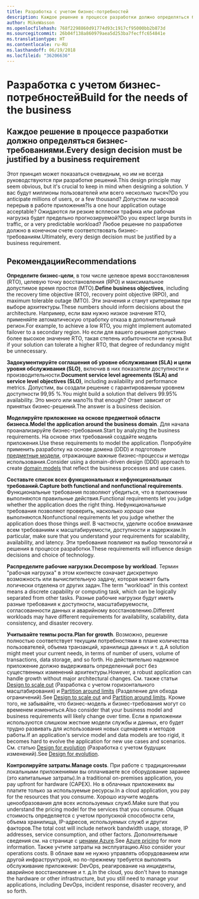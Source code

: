 ```yaml
---
title: Разработка с учетом бизнес-потребностей
description: Каждое решение в процессе разработки должно определяться бизнес-требованиями.
author: MikeWasson
ms.openlocfilehash: 768f2298860d91774d93c1917cf95000bb2b873d
ms.sourcegitcommit: 26b04f138a860979aea5d253ba7fecffc654841e
ms.translationtype: HT
ms.contentlocale: ru-RU
ms.lasthandoff: 06/19/2018
ms.locfileid: "36206636"
---
```

# <a name="build-for-the-needs-of-the-business"></a><span data-ttu-id="7a021-103">Разработка с учетом бизнес-потребностей</span><span class="sxs-lookup"><span data-stu-id="7a021-103">Build for the needs of the business</span></span>

## <a name="every-design-decision-must-be-justified-by-a-business-requirement"></a><span data-ttu-id="7a021-104">Каждое решение в процессе разработки должно определяться бизнес-требованиями.</span><span class="sxs-lookup"><span data-stu-id="7a021-104">Every design decision must be justified by a business requirement</span></span>

<span data-ttu-id="7a021-105">Этот принцип может показаться очевидным, но им не всегда руководствуются при разработке решений.</span><span class="sxs-lookup"><span data-stu-id="7a021-105">This design principle may seem obvious, but it's crucial to keep in mind when designing a solution.</span></span> <span data-ttu-id="7a021-106">У вас будут миллионы пользователей или всего несколько тысяч?</span><span class="sxs-lookup"><span data-stu-id="7a021-106">Do you anticipate millions of users, or a few thousand?</span></span> <span data-ttu-id="7a021-107">Допустим ли часовой перерыв в работе приложения?</span><span class="sxs-lookup"><span data-stu-id="7a021-107">Is a one hour application outage acceptable?</span></span> <span data-ttu-id="7a021-108">Ожидаются ли резкие всплески трафика или рабочая нагрузка будет предельно прогнозируемой?</span><span class="sxs-lookup"><span data-stu-id="7a021-108">Do you expect large bursts in traffic, or a very predictable workload?</span></span> <span data-ttu-id="7a021-109">Любое решение по разработке должно в конечном счете соответствовать бизнес-требованиям.</span><span class="sxs-lookup"><span data-stu-id="7a021-109">Ultimately, every design decision must be justified by a business requirement.</span></span> 

## <a name="recommendations"></a><span data-ttu-id="7a021-110">Рекомендации</span><span class="sxs-lookup"><span data-stu-id="7a021-110">Recommendations</span></span>

<span data-ttu-id="7a021-111">**Определите бизнес-цели**, в том числе целевое время восстановления (RTO), целевую точку восстановления (RPO) и максимальное допустимое время простоя (MTO).</span><span class="sxs-lookup"><span data-stu-id="7a021-111">**Define business objectives**, including the recovery time objective (RTO), recovery point objective (RPO), and maximum tolerable outage (MTO).</span></span> <span data-ttu-id="7a021-112">Эти значения и станут критериями при выборе архитектуры.</span><span class="sxs-lookup"><span data-stu-id="7a021-112">These numbers should inform decisions about the architecture.</span></span> <span data-ttu-id="7a021-113">Например, если вам нужно низкое значение RTO, применяйте автоматическую отработку отказа в дополнительный регион.</span><span class="sxs-lookup"><span data-stu-id="7a021-113">For example, to achieve a low RTO, you might implement automated failover to a secondary region.</span></span> <span data-ttu-id="7a021-114">Но если для вашего решения допустимо более высокое значение RTO, такая степень избыточности не нужна.</span><span class="sxs-lookup"><span data-stu-id="7a021-114">But if your solution can tolerate a higher RTO, that degree of redundancy might be unnecessary.</span></span>

<span data-ttu-id="7a021-115">**Задокументируйте соглашения об уровне обслуживания (SLA) и цели уровня обслуживания (SLO)**, включив в них показатели доступности и производительности.</span><span class="sxs-lookup"><span data-stu-id="7a021-115">**Document service level agreements (SLA) and service level objectives (SLO)**, including availability and performance metrics.</span></span> <span data-ttu-id="7a021-116">Допустим, вы создали решение с гарантированным уровнем доступности 99,95 %.</span><span class="sxs-lookup"><span data-stu-id="7a021-116">You might build a solution that delivers 99.95% availability.</span></span> <span data-ttu-id="7a021-117">Это много или мало?</span><span class="sxs-lookup"><span data-stu-id="7a021-117">Is that enough?</span></span> <span data-ttu-id="7a021-118">Ответ зависит от принятых бизнес-решений.</span><span class="sxs-lookup"><span data-stu-id="7a021-118">The answer is a business decision.</span></span> 

<span data-ttu-id="7a021-119">**Моделируйте приложение на основе предметной области бизнеса.**</span><span class="sxs-lookup"><span data-stu-id="7a021-119">**Model the application around the business domain**.</span></span> <span data-ttu-id="7a021-120">Для начала проанализируйте бизнес-требования.</span><span class="sxs-lookup"><span data-stu-id="7a021-120">Start by analyzing the business requirements.</span></span> <span data-ttu-id="7a021-121">На основе этих требований создайте модель приложения.</span><span class="sxs-lookup"><span data-stu-id="7a021-121">Use these requirements to model the application.</span></span> <span data-ttu-id="7a021-122">Попробуйте применить разработку на основе домена (DDD) и подготовьте [предметные модели][domain-model], отражающие важные бизнес-процессы и методы использования.</span><span class="sxs-lookup"><span data-stu-id="7a021-122">Consider using a domain-driven design (DDD) approach to create [domain models][domain-model] that reflect the business processes and use cases.</span></span> 

<span data-ttu-id="7a021-123">**Составьте список всех функциональных и нефункциональных требований.**</span><span class="sxs-lookup"><span data-stu-id="7a021-123">**Capture both functional and nonfunctional requirements**.</span></span> <span data-ttu-id="7a021-124">Функциональные требования позволяют убедиться, что в приложении выполняются правильные действия.</span><span class="sxs-lookup"><span data-stu-id="7a021-124">Functional requirements let you judge whether the application does the right thing.</span></span> <span data-ttu-id="7a021-125">Нефункциональные требования позволяют проверить, насколько *хорошо* они выполняются.</span><span class="sxs-lookup"><span data-stu-id="7a021-125">Nonfunctional requirements let you judge whether the application does those things *well*.</span></span> <span data-ttu-id="7a021-126">В частности, уделите особое внимание всем требованиям к масштабируемости, доступности и задержкам.</span><span class="sxs-lookup"><span data-stu-id="7a021-126">In particular, make sure that you understand your requirements for scalability, availability, and latency.</span></span> <span data-ttu-id="7a021-127">Эти требования повлияют на выбор технологий и решения в процессе разработки.</span><span class="sxs-lookup"><span data-stu-id="7a021-127">These requirements will influence design decisions and choice of technology.</span></span>

<span data-ttu-id="7a021-128">**Распределите рабочие нагрузки.**</span><span class="sxs-lookup"><span data-stu-id="7a021-128">**Decompose by workload**.</span></span> <span data-ttu-id="7a021-129">Термин "рабочая нагрузка" в этом контексте означает дискретную возможность или вычислительную задачу, которая может быть логически отделена от других задач.</span><span class="sxs-lookup"><span data-stu-id="7a021-129">The term "workload" in this context means a discrete capability or computing task, which can be logically separated from other tasks.</span></span> <span data-ttu-id="7a021-130">Разные рабочие нагрузки будут иметь разные требования к доступности, масштабируемости, согласованности данных и аварийному восстановлению.</span><span class="sxs-lookup"><span data-stu-id="7a021-130">Different workloads may have different requirements for availability, scalability, data consistency, and disaster recovery.</span></span> 

<span data-ttu-id="7a021-131">**Учитывайте темпы роста.**</span><span class="sxs-lookup"><span data-stu-id="7a021-131">**Plan for growth**.</span></span> <span data-ttu-id="7a021-132">Возможно, решение полностью соответствует текущим потребностями в плане количества пользователей, объема транзакций, хранилища данных и т. д.</span><span class="sxs-lookup"><span data-stu-id="7a021-132">A solution might meet your current needs, in terms of number of users, volume of transactions, data storage, and so forth.</span></span> <span data-ttu-id="7a021-133">Но действительно надежное приложение должно выдерживать определенный рост без существенных изменений архитектуры.</span><span class="sxs-lookup"><span data-stu-id="7a021-133">However, a robust application can handle growth without major architectural changes.</span></span> <span data-ttu-id="7a021-134">См. также статьи [Design to scale out](scale-out.md) (Разработка с учетом горизонтального масштабирования) и [Partition around limits](partition.md) (Разделение для обхода ограничений).</span><span class="sxs-lookup"><span data-stu-id="7a021-134">See [Design to scale out](scale-out.md) and [Partition around limits](partition.md).</span></span> <span data-ttu-id="7a021-135">Кроме того, не забывайте, что бизнес-модель и бизнес-требования могут со временем измениться.</span><span class="sxs-lookup"><span data-stu-id="7a021-135">Also consider that your business model and business requirements will likely change over time.</span></span> <span data-ttu-id="7a021-136">Если в приложении используются слишком жесткие модели службы и данных, его будет трудно развивать для использования новых сценариев и методов работы.</span><span class="sxs-lookup"><span data-stu-id="7a021-136">If an application's service model and data models are too rigid, it becomes hard to evolve the application for new use cases and scenarios.</span></span> <span data-ttu-id="7a021-137">См. статью [Design for evolution](design-for-evolution.md) (Разработка с учетом будущих изменений).</span><span class="sxs-lookup"><span data-stu-id="7a021-137">See [Design for evolution](design-for-evolution.md).</span></span>

<span data-ttu-id="7a021-138">**Контролируйте затраты.**</span><span class="sxs-lookup"><span data-stu-id="7a021-138">**Manage costs**.</span></span> <span data-ttu-id="7a021-139">При работе с традиционными локальными приложениями вы оплачиваете все оборудование заранее (это капитальные затраты).</span><span class="sxs-lookup"><span data-stu-id="7a021-139">In a traditional on-premises application, you pay upfront for hardware (CAPEX).</span></span> <span data-ttu-id="7a021-140">Но в облачных приложениях вы платите только за используемые ресурсы.</span><span class="sxs-lookup"><span data-stu-id="7a021-140">In a cloud application, you pay for the resources that you consume.</span></span> <span data-ttu-id="7a021-141">Хорошо изучите модель ценообразования для всех используемых служб.</span><span class="sxs-lookup"><span data-stu-id="7a021-141">Make sure that you understand the pricing model for the services that you consume.</span></span> <span data-ttu-id="7a021-142">Общая стоимость определяется с учетом пропускной способности сети, объема хранилища, IP-адресов, используемых служб и других факторов.</span><span class="sxs-lookup"><span data-stu-id="7a021-142">The total cost will include network bandwidth usage, storage, IP addresses, service consumption, and other factors.</span></span> <span data-ttu-id="7a021-143">Дополнительные сведения см. на странице с [ценами Azure][pricing].</span><span class="sxs-lookup"><span data-stu-id="7a021-143">See [Azure pricing][pricing] for more information.</span></span> <span data-ttu-id="7a021-144">Также учтите затраты на эксплуатацию.</span><span class="sxs-lookup"><span data-stu-id="7a021-144">Also consider your operations costs.</span></span> <span data-ttu-id="7a021-145">В облаке вам не нужно управлять оборудованием или другой инфраструктурой, но по-прежнему требуется выполнять обслуживание приложения: DevOps, реагирование на инциденты, аварийное восстановление и т. д.</span><span class="sxs-lookup"><span data-stu-id="7a021-145">In the cloud, you don't have to manage the hardware or other infrastructure, but you still need to manage your applications, including DevOps, incident response, disaster recovery, and so forth.</span></span> 

[domain-model]: https://martinfowler.com/eaaCatalog/domainModel.html
[pricing]: https://azure.microsoft.com/pricing/
